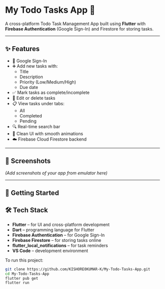 # My Todo Tasks App 📝

A cross-platform Todo Task Management App built using **Flutter** with **Firebase Authentication** (Google Sign-In) and Firestore for storing tasks.

---

## ✨ Features

- 🔐 Google Sign-In
- ➕ Add new tasks with:
  - Title
  - Description
  - Priority (Low/Medium/High)
  - Due date
- ✅ Mark tasks as complete/incomplete
- 📝 Edit or delete tasks
- 📋 View tasks under tabs:
  - All
  - Completed
  - Pending
- 🔍 Real-time search bar
- 🎨 Clean UI with smooth animations
- ☁️ Firebase Cloud Firestore backend

---

## 📱 Screenshots

*(Add screenshots of your app from emulator here)*

---

## 🚀 Getting Started
## 🛠 Tech Stack

- **Flutter** – for UI and cross-platform development  
- **Dart** – programming language for Flutter  
- **Firebase Authentication** – for Google Sign-In  
- **Firebase Firestore** – for storing tasks online  
- **flutter_local_notifications** – for task reminders  
- **VS Code** – development environment  


To run this project:

```bash
git clone https://github.com/KISHORE0KUMAR-K/My-Todo-Tasks-App.git
cd My-Todo-Tasks-App
flutter pub get
flutter run   
